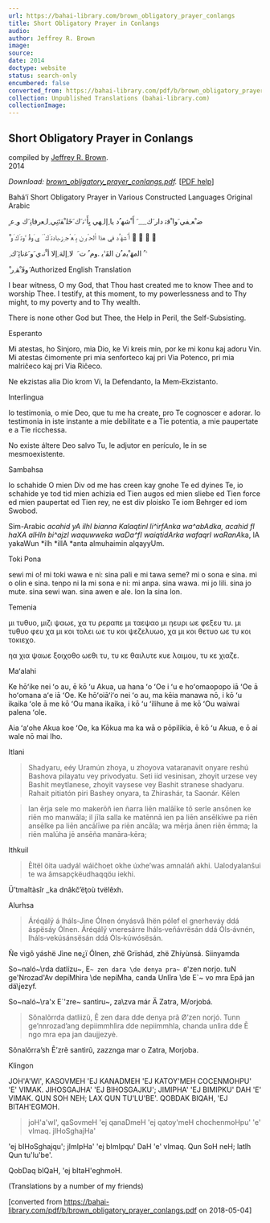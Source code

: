 ```yaml
---
url: https://bahai-library.com/brown_obligatory_prayer_conlangs
title: Short Obligatory Prayer in Conlangs
audio: 
author: Jeffrey R. Brown
image: 
source: 
date: 2014
doctype: website
status: search-only
encumbered: false
converted_from: https://bahai-library.com/pdf/b/brown_obligatory_prayer_conlangs.pdf
collection: Unpublished Translations (bahai-library.com)
collectionImage: 
---
```



## Short Obligatory Prayer in Conlangs

compiled by [Jeffrey R. Brown](https://bahai-library.com/author/Jeffrey%20R.%20Brown).  
2014


_Download: [brown\_obligatory\_prayer_conlangs.pdf](https://bahai-library.com/pdf/b/brown_obligatory_prayer_conlangs.pdf)._ \[[PDF help](https://bahai-library.com/pdf/)\]


Bahá’í Short Obligatory Prayer in Various Constructed Languages
Original Arabic

ِ ِ‫ﺿ ْﻌ ِﻔﻲ َوا ْﻗﺗ‬
‫دار َك‬                  ِ                            ِ         ِ                ِ َ ‫أَ ْﺷﻬ ُد ﻳﺎ ِإﻟ ِﻬﻲ ﺑِﺄَﱠﻧ َك َﺧَﻠ ْﻘﺗَﻧِﻲ ِﻟ ِﻌرﻓﺎﻧِ َك و ِﻋ‬

ْ ‫ أَ ْﺷﻬَ ُد ﻓﻲ ﻫذا اْﻟﺣ ْﻳ ِن ﺑِ َﻌ ْﺟ ِز‬،‫ﺑﺎدﺗ َك‬
ْ َ ‫ي َوﻗُ ﱠوﺗ َك َو‬                                                     َ         ْ ْ                                        َ

ِ                    ‫ﱠ‬
ُ ‫اﻟﻣﻬَ ْﻳﻣ ُن اﻟﻘَﱡﻳ‬
.‫وم‬                ُ ‫ت‬     َ ‫ ﻻ ِإﻟﻪَ ِإﻻ أ َْﻧ‬،‫ي َو َﻏﻧﺎﺋِ َك‬

ْ ‫َوﻓَ ْﻘ ِر‬
Authorized English Translation

I bear witness, O my God, that Thou hast created me to know Thee and to worship Thee. I
testify, at this moment, to my powerlessness and to Thy might, to my poverty and to Thy wealth.

There is none other God but Thee, the Help in Peril, the Self-Subsisting.

Esperanto

Mi atestas, ho Sinjoro, mia Dio, ke Vi kreis min, por ke mi konu kaj adoru Vin. Mi
atestas ĉimomente pri mia senforteco kaj pri Via Potenco, pri mia malriĉeco kaj pri Via
Riĉeco.

Ne ekzistas alia Dio krom Vi, la Defendanto, la Mem‐Ekzistanto.

Interlingua

Io testimonia, o mie Deo, que tu me ha create, pro Te cognoscer e adorar. Io testimonia
in iste instante a mie debilitate e a Tie potentia, a mie paupertate e a Tie ricchessa.

No existe áltere Deo salvo Tu, le adjutor en perículo, le in se mesmoexistente.

Sambahsa

Io schahide O mien Div od me has creen kay gnohe Te ed dyines Te, io schahide ye tod
tid mien achizia ed Tien augos ed mien sliebe ed Tien force ed mien paupertat ed Tien
rey, ne est div ploisko Te iom Behrger ed iom Swobod.

Sim-Arabic
*acahid yA *ilhI bi*anna KalaqtinI li^irfAnka wa^abAdka, *acahid fI
haXA alHIn bi^ajzI waquwweka waDa^fI wa*iqtidArka wafaqrI waRanA*ka,
lA yakaWun *ilh *illA *anta almuhaimin alqayyUm.

Toki Pona

sewi mi o! mi toki wawa e ni: sina pali e mi tawa seme? mi o sona e sina. mi o olin
e sina. tenpo ni la mi sona e ni: mi anpa. sina wawa. mi jo lili. sina jo mute. sina
sewi wan. sina awen e ale. lon la sina lon.

Temenia

μι τυθυο, μιζι ψαωε, χα τυ ρεραπε μι ταεψαο μι ηευρι ωε φεξευ τυ. μι τυθυο φευ χα
μι κοι τολει ωε τυ κοι ψεζελυωο, χα μι κοι θετυο ωε τυ κοι τοκιεχο.

ηα χια ψαωε ξοιχοθο ωεθι τυ, τυ κε θαιλυτε κυε λαιμου, τυ κε χιαζε.

Maʻalahi

Ke hōʻike nei ʻo au, ē kō ʻu Akua, ua hana ʻo ʻOe i ʻu e hoʻomaopopo iā ʻOe ā hoʻomana aʻe iā
ʻOe. Ke hōʻoiāʻiʻo nei ʻo au, ma kēia manawa nō, i kō ʻu ikaika ʻole ā me kō ʻOu mana ikaika, i
kō ʻu ʻilihune ā me kō ʻOu waiwai palena ʻole.

Aia ʻaʻohe Akua koe ʻOe, ka Kōkua ma ka wā o pōpilikia, ē kō ʻu Akua, e ō ai wale nō mai Iho.

Itlani

> Shadyaru, eéy Uramún zhoya, u zhoyova vataranavit onyare reshú Bashova pilayatu vey
> privodyatu. Seti iíd vesinisan, zhoyit urzese vey Bashit meytlanese, zhoyit vaysese vey Bashit
> stranese shadyaru. Rahait pitiatón piri Bashey onyara, ta Zhirashár, ta Saonár.
Kēlen

> lan ērja sele mo makerōñ ien ñarra liēn malāīke tō serle ansōnen ke riēn mo manwāla; il jīla salla ke
> matēnnā ien pa liēn ansēlkīwe pa riēn ansēlke pa liēn ancālīwe pa riēn ancāla; wa mērja ānen riēn
> ēmma; la riēn malūha jē ansēña manāra‐kēra;

Ithkuil

> Èltël öita uadyál wáičhoet okhe úxhe’was amnaláň akhi. Ualodyalanšui te
> wa âmsapçkëudhaqqöu iekhi.

Ü’tmaltàsîr _ka dnâkč’ëţoù tvëlêxh.

Alurhsa

> Áréqálÿ á lháls‐Jìne Ólnen ónyásvâ lhën pólef el gnerheváy ddá áspësáy Ólnen. Áréqálÿ
> vneresárre lháls‐veñávrësán ddá Óls‐ávnén, lháls‐vekúsánsësán ddá Óls‐kúwósësán.

Ñe vìgô yáshë Jìne ne¿ï Ólnen, zhë Grïshád, zhë Zhíyùnsá.
Siinyamda

So~naló~\rda datlízu~, E`~ zen dara \de denya pra~ Ø`'zen norjo. tuN ge'Nrozad'Av
depíMhìra \de nepíMha, canda Unlîra \de E`~ vo mra Epá jan dä\jezyf.

So~naló~\ra'x E`'zre~ santìru~, za\zva már Ä Zatra, M/orjobá.

> Sõnalõrrda datliizũ, Ẽ zen dara dde denya prã Ø’zen norjó. Tunn ge’nnrozad’ang
> depiimmhlìra dde nepiimmhla, chanda unlìra dde Ẽ ngo mra epa jan daujjezyė.

Sõnalõrra’sh Ẽ’zrẽ santìrũ, zazznga mar o Zatra, Morjoba.

Klingon

JOH'A'WI', KASOVMEH 'EJ KANADMEH 'EJ KATOY'MEH
COCENMOHPU' 'E' VIMAK.
JIHOSGAJHA' 'EJ BIHOSGAJKU'; JIMIPHA' 'EJ BIMIPKU'
DAH 'E' VIMAK.
QUN SOH NEH; LAX QUN TU'LU'BE'.
QOBDAK BIQAH, 'EJ BITAH'EGMOH.

> joH'a'wI', qaSovmeH 'ej qanaDmeH 'ej qatoy'meH chochenmoHpu' 'e' vImaq. jIHoSghajHa'

'ej bIHoSghajqu'; jImIpHa' 'ej bImIpqu' DaH 'e' vImaq. Qun SoH neH; latlh Qun tu'lu'be'.

QobDaq bIQaH, 'ej bItaH'eghmoH.

(Translations by a number of my friends)


[converted from https://bahai-library.com/pdf/b/brown_obligatory_prayer_conlangs.pdf on 2018-05-04]


